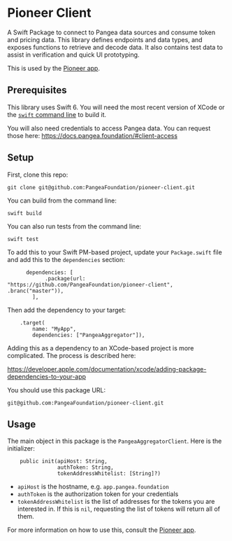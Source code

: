 # Pioneer Client

A Swift Package to connect to Pangea data sources and consume token and pricing data.  This library defines endpoints and data types, and exposes functions to retrieve and decode data.  It also contains test data to assist in verification and quick UI prototyping.

This is used by the [Pioneer app](https://github.com/PangeaFoundation/pioneer).

## Prerequisites

This library uses Swift 6.  You will need the most recent version of XCode or the [`swift` command line](https://www.swift.org/install/macos/) to build it.

You will also need credentials to access Pangea data.  You can request those here:
<https://docs.pangea.foundation/#client-access>

## Setup

First, clone this repo:

```
git clone git@github.com:PangeaFoundation/pioneer-client.git
```

You can build from the command line:

```
swift build
```

You can also run tests from the command line:

```
swift test
```

To add this to your Swift PM-based project, update your `Package.swift` file and add this to the `dependencies` section:

```
      dependencies: [
            .package(url: "https://github.com/PangeaFoundation/pioneer-client", .branc("master")),
        ],
```

Then add the dependency to your target:
```
    .target(
        name: "MyApp",
        dependencies: ["PangeaAggregator"]),
```

Adding this as a dependency to an XCode-based project is more complicated. The process is described here:  

<https://developer.apple.com/documentation/xcode/adding-package-dependencies-to-your-app>

You should use this package URL:

`git@github.com:PangeaFoundation/pioneer-client.git`

## Usage

The main object in this package is the `PangeaAggregatorClient`.  Here is the initializer:

```
    public init(apiHost: String,
                authToken: String,
                tokenAddressWhitelist: [String]?)
```

- `apiHost` is the hostname, e.g. `app.pangea.foundation`
- `authToken` is the authorization token for your credentials
- `tokenAddressWhitelist` is the list of addresses for the tokens you are interested in.  If this is `nil`, requesting the list of tokens will return all of them.

For more information on how to use this, consult the [Pioneer app](https://github.com/PangeaFoundation/pioneer).
